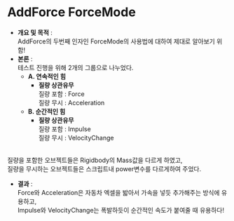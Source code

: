 # AddForce ForceMode
- <b>개요 및 목적</b> : <br>AddForce의 두번째 인자인 ForceMode의 사용법에 대하여 제대로 알아보기 위함!
- <b>본론</b> : <br>테스트 진행을 위해 2개의 그룹으로 나누었다.<br>
    - <b>A. 연속적인 힘</b>
        - <b>질량 상관유무</b>
        <br>질량 포함 : Force
        <br>질량 무시 : Acceleration
    - <b>B. 순간적인 힘</b>
        - <b>질량 상관유무</b>
        <br>질량 포함 : Impulse
        <br>질량 무시 : VelocityChange
        
<br>질량을 포함한 오브젝트들은 Rigidbody의 Mass값을 다르게 하였고,
<br>질량을 무시하는 오브젝트들은 스크립트내 power변수를 다르게하여 주었다.
- <b>결과</b> : <br>
Force와 Acceleration은 자동차 엑셀을 밟아서 가속을 넣듯 추가해주는 방식에 유용하고,
<br>Impulse와 VelocityChange는 폭발하듯이 순간적인 속도가 붙여줄 때 유용하다!
